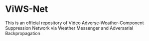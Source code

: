 # ViWS-Net
This is an official repository of Video Adverse-Weather-Component Suppression Network via Weather Messenger and Adversarial Backpropagation
